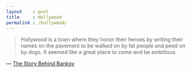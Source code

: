 ```yaml
---
layout    : post
title     : Hollywood
permalink : /hollywood/
---
```


> Hollywood is a town where they honor their heroes by writing their names on
> the pavement to be walked on by fat people and peed on by dogs. It seemed
> like a great place to come and be ambitious.

&mdash; [The Story Behind Banksy](http://www.smithsonianmag.com/arts-culture/The-Story-Behind-Banksy-187953941.html?c=y&page=2)
